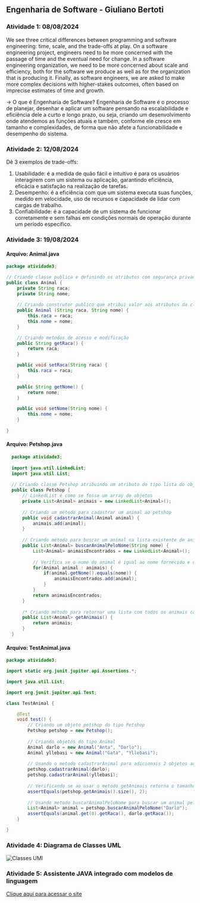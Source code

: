 ## Engenharia de Software - Giuliano Bertoti

### Atividade 1: 08/08/2024

We see three critical differences between programming and software engineering: time, scale, and the trade-offs at play. On a software engineering project, engineers need to be more concerned with the passage of time and the eventual need for change. In a software engineering organization, we need to be more concerned about scale and efficiency, both for the software we produce as well as for the organization that is producing it. Finally, as software engineers, we are asked to make more complex decisions with higher-stakes outcomes, often based on imprecise estimates of time and growth.

-> O que é Engenharia de Software?
Engenharia de Software é o processo de planejar, desenhar e aplicar um software pensando na escalabilidade e eficiência dele a curto e longo prazo, ou seja, criando um desenvolvimento onde atendemos as funções atuais e também, conforme ele cresce em tamanho e complexidades, de forma que não afete a funcionabilidade e desempenho do sistema.

### Atividade  2: 12/08/2024 
Dê 3 exemplos de trade-offs:

1. Usabilidade: é a medida de quão fácil e intuitivo é para os usuários interagirem com um sistema ou aplicação, garantindo eficiência, eficácia e satisfação na realização de tarefas.
2. Desempenho: é a eficiência com que um sistema executa suas funções, medido em velocidade, uso de recursos e capacidade de lidar com cargas de trabalho.
3. Confiabilidade: é a capacidade de um sistema de funcionar corretamente e sem falhas em condições normais de operação durante um período específico.

### Atividade 3: 19/08/2024 

#### Arquivo: Animal.java

```java
package atividade3;

// Criando classe publica e definindo os atributos com segurança privada
public class Animal {
	private String raca;
	private String nome;
	
	// Criando construtor publico que atribui valor aos atributos da classe
	public Animal (String raca, String nome) {
		this.raca = raca;
		this.nome = nome;
	}

	// Criando metodos de acesso e modificação
	public String getRaca() {
		return raca;
	}

	public void setRaca(String raca) {
		this.raca = raca;
	}

	public String getNome() {
		return nome;
	}

	public void setNome(String nome) {
		this.nome = nome;
	}
		
}
```

#### Arquivo: Petshop.java
```java
  package atividade3;
  
  import java.util.LinkedList;
  import java.util.List;
  
  // Criando classe Petshop atribuindo um atributo do tipo lista do objeto Animal
  public class Petshop {
      // LinkedList é como se fosse um array de objetos
      private List<Animal> animais = new LinkedList<Animal>();
      
      // Criando um método para cadastrar um animal ao petshop
      public void cadastrarAnimal(Animal animal) {
          animais.add(animal);
      }
      
      // Criando método para buscar um animal na lista existente de animais do petshop
      public List<Animal> buscarAnimalPeloNome(String nome) {
          List<Animal> animaisEncontrados = new LinkedList<Animal>();
          
          // Verifica se o nome do animal é igual ao nome fornecido e o adiciona à lista de animais encontrados
          for(Animal animal : animais) {
              if(animal.getNome().equals(nome)) {
                  animaisEncontrados.add(animal);
              }
          }
          return animaisEncontrados;
      }
      
      /* Criando método para retornar uma lista com todos os animais cadastrados */
      public List<Animal> getAnimais() {
          return animais;
      }
  }
```

#### Arquivo: TestAnimal.java
```java
package atividade3;

import static org.junit.jupiter.api.Assertions.*;

import java.util.List;

import org.junit.jupiter.api.Test;

class TestAnimal {

	@Test
	void test() {
		// Criando um objeto petshop do tipo Petshop
		Petshop petshop = new Petshop();
		
		// Criando objetos do tipo Animal
		Animal darlo = new Animal("Anta", "Darlo");
		Animal yllebasi = new Animal("Gata", "Yllebasi");
		
		// Usando o metodo cadastrarAnimal para adicionais 2 objetos ao petshop
		petshop.cadastrarAnimal(darlo);
		petshop.cadastrarAnimal(yllebasi);
		
		// Verificando se ao usar o metodo getAnimais retorna o tamanho 2 (quantidade de itens)
		assertEquals(petshop.getAnimais().size(), 2);
		
		// Usando metodo buscarAnimalPeloNome para buscar um animal pelo nome 'Darlo', e esta verificando se o Darlo tem a mesma raca do objeto darlo
		List<Animal> animal = petshop.buscarAnimalPeloNome("Darlo");
		assertEquals(animal.get(0).getRaca(), darlo.getRaca());
	}

}

```

### Atividade  4: Diagrama de Classes UML

![Classes UMl](https://github.com/user-attachments/assets/4236955a-bba2-4aa3-9398-5f9873ae4757)



### Atividade  5: Assistente JAVA integrado com modelos de linguagem
[Clique aqui para acessar o site](https://github.com/arafaellacruz/bertoti/tree/main/Eng%20SW/LoLBuildBuddy)


